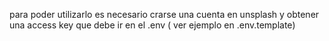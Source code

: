 para poder utilizarlo es necesario crarse una cuenta en unsplash y obtener una access key que debe ir en el .env ( ver ejemplo en .env.template)
